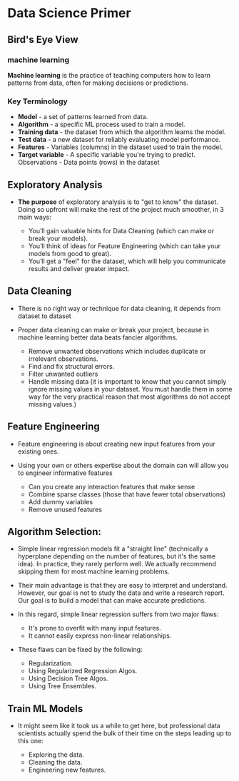 # Data Science Primer
##  Bird's Eye View 

### machine learning

**Machine learning** is the practice of teaching computers how to learn patterns from data, often for making decisions or predictions.

### Key Terminology

* **Model** - a set of patterns learned from data.
* **Algorithm** - a specific ML process used to train a model.
* **Training data** - the dataset from which the algorithm learns the model.
* **Test data** - a new dataset for reliably evaluating model performance.
* **Features** - Variables (columns) in the dataset used to train the model.
* **Target variable** - A specific variable you're trying to predict.
Observations - Data points (rows) in the dataset

## Exploratory Analysis

* **The purpose** of exploratory analysis is to "get to know" the dataset. Doing so upfront will make the rest of the project much smoother, in 3 main ways:

  * You’ll gain valuable hints for Data Cleaning (which can make or break your models).
  * You’ll think of ideas for Feature Engineering (which can take your models from good to great).
  * You’ll get a "feel" for the dataset, which will help you communicate results and deliver greater impact.

##  Data Cleaning
* There is no right way or technique for data cleaning, it depends from dataset to dataset
* Proper data cleaning can make or break your project, because in machine learning better data beats fancier algorithms.

  * Remove unwanted observations which includes duplicate or irrelevant observations.
  * Find and fix structural errors.
  * Filter unwanted outliers
  * Handle missing data (it is important to know that you cannot simply ignore missing values in your dataset. You must handle them in some way for the very practical reason that most algorithms do not accept missing values.)

## Feature Engineering

* Feature engineering is about creating new input features from your existing ones.
* Using your own or others expertise about the domain can will allow you to engineer informative features

  * Can you create any interaction features that make sense
  * Combine sparse classes (those that have fewer total observations)
  * Add dummy variables
  * Remove unused features  

## Algorithm Selection:

* Simple linear regression models fit a "straight line" (technically a hyperplane depending on the number of features, but it's the same idea). In practice, they rarely perform well. We actually recommend skipping them for most machine learning problems.

* Their main advantage is that they are easy to interpret and understand. However, our goal is not to study the data and write a research report. Our goal is to build a model that can make accurate predictions.

* In this regard, simple linear regression suffers from two major flaws:

  * It's prone to overfit with many input features.
  * It cannot easily express non-linear relationships.

* These flaws can be fixed by the following:

  * Regularization.
  * Using Regularized Regression Algos.
  * Using Decision Tree Algos.
  * Using Tree Ensembles.  

## Train ML Models


* It might seem like it took us a while to get here, but professional data scientists actually spend the bulk of their time on the steps leading up to this one:

  * Exploring the data.
  * Cleaning the data.
  * Engineering new features.
